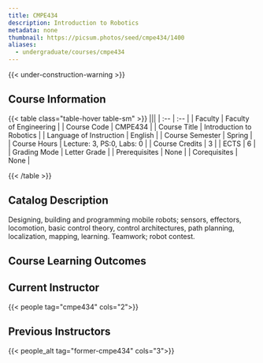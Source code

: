 ```yaml
---
title: CMPE434
description: Introduction to Robotics
metadata: none
thumbnail: https://picsum.photos/seed/cmpe434/1400
aliases:
  - undergraduate/courses/cmpe434
---
```


{{< under-construction-warning >}}

## Course Information

<!-- prettier-ignore-start -->
{{< table class="table-hover table-sm" >}}
|||
| :-- | :-- |
| Faculty | Faculty of Engineering |
| Course Code | CMPE434 |
| Course Title | Introduction to Robotics |
| Language of Instruction | English |
| Course Semester | Spring |
| Course Hours | Lecture: 3, PS:0, Labs: 0 |
| Course Credits | 3 |
| ECTS | 6 |
| Grading Mode | Letter Grade |
| Prerequisites | None |
| Corequisites | None |

{{< /table >}}
<!-- prettier-ignore-end -->

## Catalog Description

Designing, building and programming mobile robots; sensors, effectors, locomotion, basic control theory, control architectures, path planning, localization, mapping, learning. Teamwork; robot contest.

## Course Learning Outcomes

## Current Instructor

{{< people tag="cmpe434" cols="2">}}

## Previous Instructors

{{< people_alt tag="former-cmpe434" cols="3">}}
